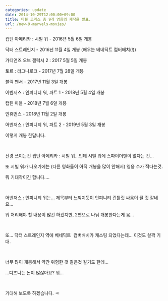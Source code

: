 ```yaml
---
categories: update
date: 2014-10-29T12:00:00+09:00
title: 마블 코믹스 총 9개 영화의 제작을 발표.
url: /new-9-marvels-movies/
---
```


캡틴 아메리카 : 시빌 워 - 2016년 5월 6일 개봉 

닥터 스트레인지 - 2016년 11월 4일 개봉 (배우는 베네딕트 컴버배치(!)) 

가디언즈 오브 갤럭시 2 : 2017 5월 5일 개봉 

토르 : 라그나로크 - 2017년 7월 28일 개봉 

블랙 팬서 - 2017년 11월 3일 개봉

어벤저스 : 인피니티 워, 파트 1 - 2018년 5월 4일 개봉

캡틴 마블 - 2018년 7월 6일 개봉

인휴먼스 - 2018년 11월 2일 개봉

어벤저스 : 인피니티 워, 파트 2 - 2019년 5월 3일 개봉

이렇게 개봉 한답니다.

&nbsp;

신경 쓰이는건 캡틴 아메리카 : 시빌 워...인데 시빌 워에 스파이더맨이 없다는 건...

또 시빌 워가 나오기에는 (다른 영화들이 아직 개봉을 많이 안해서) 영웅 수가 적다는것.

뭐 기대작이긴 합니다....

&nbsp;

어벤저스 : 인피니티 워는... 제목부터 느껴지듯이 인피니티 건틀릿 싸움이 될 것 같네요...

뭐 처리해야 할 내용이 많긴 하겠지만, 2편으로 나눠 개봉한다는게 음...

&nbsp;

또... 닥터 스트레인지 역에 베네딕트  컴버배치가 캐스팅 되었다는데... 이것도 살짝 기대.

&nbsp;

너무 많이 개봉해서 약간 위험한 것 같은것 같기도 한데...

...디즈니는 돈이 많잖아요? 뭐...

&nbsp;

기대해 보도록 하겠습니다. ㅋ
